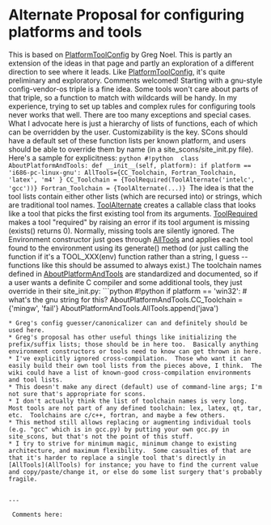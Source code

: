 # Alternate Proposal for configuring platforms and tools
This is based on [PlatformToolConfig](PlatformToolConfig) by Greg Noel.  This is partly an extension of the ideas in that page and partly an exploration of a different direction to see where it leads.  Like [PlatformToolConfig](PlatformToolConfig), it's quite preliminary and exploratory.  Comments welcomed! Starting with a gnu-style config-vendor-os triple is a fine idea.  Some tools won't care about parts of that triple, so a function to match with wildcards will be handy. In my experience, trying to set up tables and complex rules for configuring tools never works that well.  There are too many exceptions and special cases.  What I advocate here is just a hierarchy of lists of functions, each of which can be overridden by the user.  Customizability is the key.  SCons should have a default set of these function lists per known platform, and users should be able to override them by name (in a site_scons/site_init.py file). Here's a sample for explicitness: ```python
#!python 
class AboutPlatformAndTools:
  def __init__(self, platform):
    if platform == 'i686-pc-linux-gnu':
      AllTools={CC_Toolchain, Fortran_Toolchain, 'latex', 'm4' }
      CC_Toolchain = {ToolRequired(ToolAlternate('intelc', 'gcc'))}
      Fortran_Toolchain = {ToolAlternate(...)}
```The idea is that the tool lists contain either other lists (which are recursed into) or strings, which are traditional tool names.  [ToolAlternate](ToolAlternate) creates a callable class that looks like a tool that picks the first existing tool from its arguments.  [ToolRequired](ToolRequired) makes a tool "required" by raising an error if its tool argument is missing (exists() returns 0).  Normally, missing tools are silently ignored.  The Environment constructor just goes through [AllTools](AllTools) and applies each tool found to the environment using its generate() method (or just calling the function if it's a TOOL_XXX(env) function rather than a string, I guess -- functions like this should be assumed to always exist.) The toolchain names defined in [AboutPlatformAndTools](AboutPlatformAndTools) are standardized and documented, so if a user wants a definite C compiler and some additional tools, they just override in their site_init.py: ```python
#!python 
if platform == 'win32': # what's the gnu string for this?
  AboutPlatformAndTools.CC_Toolchain = {'mingw', 'fail'}
AboutPlatformAndTools.AllTools.append('java')
```Some notes: 
* Greg's config guesser/canonicalizer can and definitely should be used here. 
* Greg's proposal has other useful things like initializing the prefix/suffix lists; those should be in here too.  Basically anything environment constructors or tools need to know can get thrown in here. 
* I've explicitly ignored cross-compilation.  Those who want it can easily build their own tool lists from the pieces above, I think.  The wiki could have a list of known-good cross-compilation environments and tool lists. 
* This doesn't make any direct (default) use of command-line args; I'm not sure that's appropriate for scons. 
* I don't actually think the list of toolchain names is very long.  Most tools are not part of any defined toolchain: lex, latex, qt, tar, etc.  Toolchains are c/c++, fortran, and maybe a few others. 
* This method still allows replacing or augmenting individual tools (e.g. "gcc" which is in gcc.py) by putting your own gcc.py in site_scons, but that's not the point of this stuff. 
* I try to strive for minimum magic, minimum change to existing architecture, and maximum flexibility.  Some casualties of that are that it's harder to replace a single tool that's directly in [AllTools](AllTools) for instance; you have to find the current value and copy/paste/change it, or else do some list surgery that's probably fragile. 


---

 Comments here: 
